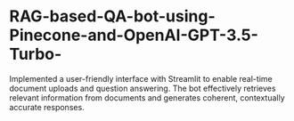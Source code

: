 # RAG-based-QA-bot-using-Pinecone-and-OpenAI-GPT-3.5-Turbo-
Implemented a user-friendly interface with Streamlit to enable real-time document uploads and question 
answering. The bot effectively retrieves relevant information from documents and generates coherent, 
contextually accurate responses.
